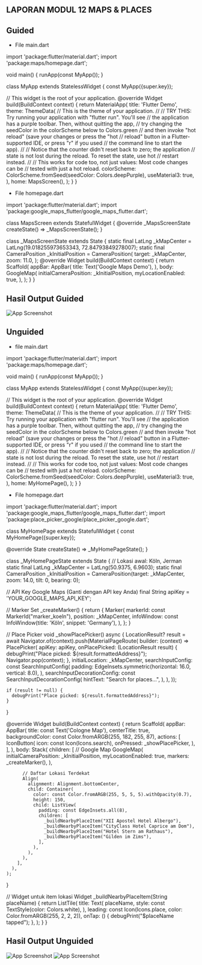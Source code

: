 ## LAPORAN MODUL 12 MAPS & PLACES

## Guided
- File main.dart

import 'package:flutter/material.dart';
import 'package:maps/homepage.dart';

void main() {
  runApp(const MyApp());
}

class MyApp extends StatelessWidget {
  const MyApp({super.key});

  // This widget is the root of your application.
  @override
  Widget build(BuildContext context) {
    return MaterialApp(
      title: 'Flutter Demo',
      theme: ThemeData(
        // This is the theme of your application.
        //
        // TRY THIS: Try running your application with "flutter run". You'll see
        // the application has a purple toolbar. Then, without quitting the app,
        // try changing the seedColor in the colorScheme below to Colors.green
        // and then invoke "hot reload" (save your changes or press the "hot
        // reload" button in a Flutter-supported IDE, or press "r" if you used
        // the command line to start the app).
        //
        // Notice that the counter didn't reset back to zero; the application
        // state is not lost during the reload. To reset the state, use hot
        // restart instead.
        //
        // This works for code too, not just values: Most code changes can be
        // tested with just a hot reload.
        colorScheme: ColorScheme.fromSeed(seedColor: Colors.deepPurple),
        useMaterial3: true,
      ),
      home: MapsScreen(),
    );
  }
}

- File homepage.dart

import 'package:flutter/material.dart';
import 'package:google_maps_flutter/google_maps_flutter.dart';

class MapsScreen extends StatefulWidget {
  @override
  _MapsScreenState createState() => _MapsScreenState();
}

class _MapsScreenState extends State<MapsScreen> {
  static final LatLng _kMapCenter =
      LatLng(19.018255973653343, 72.84793849278007);
  static final CameraPosition _kInitialPosition = CameraPosition(
    target: _kMapCenter,
    zoom: 11.0,
  );
  @override
  Widget build(BuildContext context) {
    return Scaffold(
      appBar: AppBar(
        title: Text('Google Maps Demo'),
      ),
      body: GoogleMap(
        initialCameraPosition: _kInitialPosition,
        myLocationEnabled: true,
      ),
    );
  }
}

## Hasil Output Guided
![App Screenshot](/folder_img/ss_guided.jpg)

## Unguided
- file main.dart

import 'package:flutter/material.dart';
import 'package:maps/homepage.dart';

void main() {
  runApp(const MyApp());
}

class MyApp extends StatelessWidget {
  const MyApp({super.key});

  // This widget is the root of your application.
  @override
  Widget build(BuildContext context) {
    return MaterialApp(
      title: 'Flutter Demo',
      theme: ThemeData(
        // This is the theme of your application.
        //
        // TRY THIS: Try running your application with "flutter run". You'll see
        // the application has a purple toolbar. Then, without quitting the app,
        // try changing the seedColor in the colorScheme below to Colors.green
        // and then invoke "hot reload" (save your changes or press the "hot
        // reload" button in a Flutter-supported IDE, or press "r" if you used
        // the command line to start the app).
        //
        // Notice that the counter didn't reset back to zero; the application
        // state is not lost during the reload. To reset the state, use hot
        // restart instead.
        //
        // This works for code too, not just values: Most code changes can be
        // tested with just a hot reload.
        colorScheme: ColorScheme.fromSeed(seedColor: Colors.deepPurple),
        useMaterial3: true,
      ),
      home: MyHomePage(),
    );
  }
}

- File homepage.dart

import 'package:flutter/material.dart';
import 'package:google_maps_flutter/google_maps_flutter.dart';
import 'package:place_picker_google/place_picker_google.dart';

class MyHomePage extends StatefulWidget {
  const MyHomePage({super.key});

  @override
  State<MyHomePage> createState() => _MyHomePageState();
}

class _MyHomePageState extends State<MyHomePage> {
  // Lokasi awal: Köln, Jerman
  static final LatLng _kMapCenter = LatLng(50.9375, 6.9603);
  static final CameraPosition _kInitialPosition =
      CameraPosition(target: _kMapCenter, zoom: 14.0, tilt: 0, bearing: 0);

  // API Key Google Maps (Ganti dengan API key Anda)
  final String apiKey = 'YOUR_GOOGLE_MAPS_API_KEY';

  // Marker
  Set<Marker> _createMarker() {
    return {
      Marker(
        markerId: const MarkerId("marker_koeln"),
        position: _kMapCenter,
        infoWindow: const InfoWindow(title: 'Köln', snippet: 'Germany'),
      ),
    };
  }

  // Place Picker
  void _showPlacePicker() async {
    LocationResult? result = await Navigator.of(context).push(MaterialPageRoute(
      builder: (context) => PlacePicker(
        apiKey: apiKey,
        onPlacePicked: (LocationResult result) {
          debugPrint("Place picked: ${result.formattedAddress}");
          Navigator.pop(context);
        },
        initialLocation: _kMapCenter,
        searchInputConfig: const SearchInputConfig(
          padding: EdgeInsets.symmetric(horizontal: 16.0, vertical: 8.0),
        ),
        searchInputDecorationConfig: const SearchInputDecorationConfig(
          hintText: "Search for places...",
        ),
      ),
    ));

    if (result != null) {
      debugPrint("Place picked: ${result.formattedAddress}");
    }
  }

  @override
  Widget build(BuildContext context) {
    return Scaffold(
      appBar: AppBar(
        title: const Text('Cologne Map'),
        centerTitle: true,
        backgroundColor: const Color.fromARGB(255, 182, 255, 87),
        actions: [
          IconButton(
            icon: const Icon(Icons.search),
            onPressed: _showPlacePicker,
          ),
        ],
      ),
      body: Stack(
        children: [
          // Google Map
          GoogleMap(
            initialCameraPosition: _kInitialPosition,
            myLocationEnabled: true,
            markers: _createMarker(),
          ),

          // Daftar Lokasi Terdekat
          Align(
            alignment: Alignment.bottomCenter,
            child: Container(
              color: const Color.fromARGB(255, 5, 5, 5).withOpacity(0.7),
              height: 150,
              child: ListView(
                padding: const EdgeInsets.all(8),
                children: [
                  _buildNearbyPlaceItem("XII Apostel Hotel Albergo"),
                  _buildNearbyPlaceItem("CityClass Hotel Caprice am Dom"),
                  _buildNearbyPlaceItem("Hotel Stern am Rathaus"),
                  _buildNearbyPlaceItem("Gilden im Zims"),
                ],
              ),
            ),
          ),
        ],
      ),
    );
  }

  // Widget untuk item lokasi
  Widget _buildNearbyPlaceItem(String placeName) {
    return ListTile(
      title: Text(
        placeName,
        style: const TextStyle(color: Colors.white),
      ),
      leading: const Icon(Icons.place, color: Color.fromARGB(255, 2, 2, 2)),
      onTap: () {
        debugPrint("$placeName tapped");
      },
    );
  }
}

## Hasil Output Unguided
![App Screenshot](/folder_img/ss_unguided1.jpg)
![App Screenshot](/folder_img/ss_unguided2.jpg)
